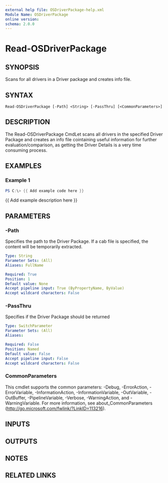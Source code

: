 ```yaml
---
external help file: OSDriverPackage-help.xml
Module Name: OSDriverPackage
online version:
schema: 2.0.0
---
```


# Read-OSDriverPackage

## SYNOPSIS
Scans for all drivers in a Driver package and creates info file.

## SYNTAX

```
Read-OSDriverPackage [-Path] <String> [-PassThru] [<CommonParameters>]
```

## DESCRIPTION
The Read-OSDriverPackage CmdLet scans all drivers in the specified Driver Package and creates
an info file cointaining useful information for further evaluation/comparison, as getting the
Driver Details is a very time consuming process.

## EXAMPLES

### Example 1
```powershell
PS C:\> {{ Add example code here }}
```

{{ Add example description here }}

## PARAMETERS

### -Path
Specifies the path to the Driver Package.
If a cab file is specified, the content will be temporarily extracted.

```yaml
Type: String
Parameter Sets: (All)
Aliases: FullName

Required: True
Position: 1
Default value: None
Accept pipeline input: True (ByPropertyName, ByValue)
Accept wildcard characters: False
```

### -PassThru
Specifies if the Driver Package should be returned

```yaml
Type: SwitchParameter
Parameter Sets: (All)
Aliases:

Required: False
Position: Named
Default value: False
Accept pipeline input: False
Accept wildcard characters: False
```

### CommonParameters
This cmdlet supports the common parameters: -Debug, -ErrorAction, -ErrorVariable, -InformationAction, -InformationVariable, -OutVariable, -OutBuffer, -PipelineVariable, -Verbose, -WarningAction, and -WarningVariable.
For more information, see about_CommonParameters (http://go.microsoft.com/fwlink/?LinkID=113216).

## INPUTS

## OUTPUTS

## NOTES

## RELATED LINKS
